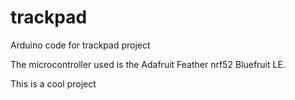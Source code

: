 # trackpad
Arduino code for trackpad project

The microcontroller used is the Adafruit Feather nrf52 Bluefruit LE.

This is a cool project